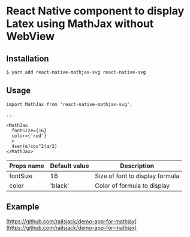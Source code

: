 # React Native component to display Latex using MathJax without WebView

## Installation
```
$ yarn add react-native-mathjax-svg react-native-svg
```

## Usage
```
import MathJax from 'react-native-mathjax-svg';

...

<MathJax
  fontSize={16}
  color={'red'}
  >
  4sen(α)cos^2(α/2)
</MathJax>
```

|  Props name   | Default value  | Description                             |
| ------------- | -------------- | --------------------------------------- |
|  fontSize     | 16             | Size of font to display formula         |
|  color        | 'black'        | Color of formula to display             |


## Example
[https://github.com/railsjack/demo-app-for-mathjax](https://github.com/railsjack/demo-app-for-mathjax)
